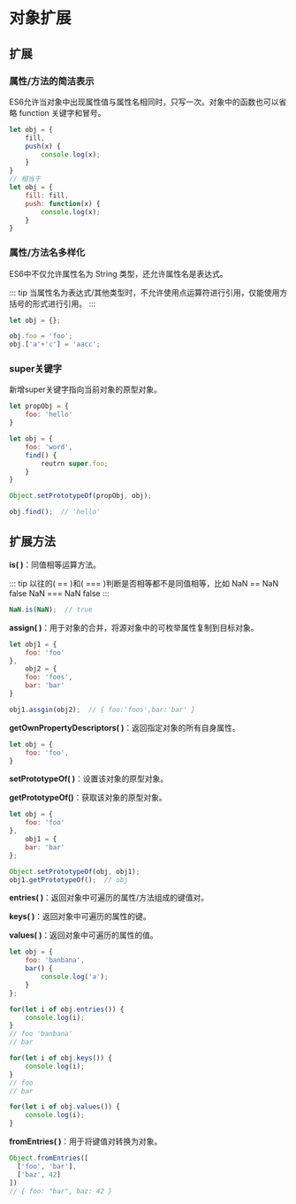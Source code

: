 # 对象扩展

## 扩展

### 属性/方法的简洁表示

ES6允许当对象中出现属性值与属性名相同时，只写一次。对象中的函数也可以省略 function 关键字和冒号。

``` js
let obj = {
    fill,
    push(x) {
        console.log(x);
    }
}
// 相当于
let obj = {
    fill: fill,
    push: function(x) {
        console.log(x);
    }
}
```

### 属性/方法名多样化

ES6中不仅允许属性名为 String 类型，还允许属性名是表达式。

::: tip
当属性名为表达式/其他类型时，不允许使用点运算符进行引用，仅能使用方括号的形式进行引用。
:::

``` js
let obj = {};

obj.foo = 'foo';
obj.['a'+'c'] = 'aacc';
```

### super关键字

新增super关键字指向当前对象的原型对象。

``` js
let propObj = {
    foo: 'hello'
}

let obj = {
    foo: 'word',
    find() {
        reutrn super.foo;
    }
}

Object.setPrototypeOf(propObj, obj);

obj.find();  // 'hello'
```

## 扩展方法

**is( )**：同值相等运算方法。

::: tip
以往的( == )和( === )判断是否相等都不是同值相等，比如 NaN == NaN  false  NaN === NaN  false
:::

``` js
NaN.is(NaN);  // true
```

**assign( )**：用于对象的合并，将源对象中的可枚举属性复制到目标对象。

``` js
let obj1 = {
    foo: 'foo'
},
    obj2 = {
    foo: 'foos',
    bar: 'bar'    
}

obj1.assgin(obj2);  // { foo:'foos',bar:'bar' }
```

**getOwnPropertyDescriptors( )**：返回指定对象的所有自身属性。

``` js
let obj = {
    foo: 'foo',
}
```

**setPrototypeOf( )**：设置该对象的原型对象。

**getPrototypeOf()**：获取该对象的原型对象。

``` js
let obj = {
    foo: 'foo'
},
    obj1 = {
    bar: 'bar'    
};

Object.setPrototypeOf(obj, obj1);
obj1.getPrototypeOf();  // obj
```

**entries( )**：返回对象中可遍历的属性/方法组成的键值对。

**keys( )**：返回对象中可遍历的属性的键。

**values( )**：返回对象中可遍历的属性的值。

``` js
let obj = {
    foo: 'banbana',
    bar() {
        console.log('a');
    }
};

for(let i of obj.entries()) {
    console.log(i);
}
// foo 'banbana'
// bar 

for(let i of obj.keys()) {
    console.log(i);
}
// foo
// bar

for(let i of obj.values()) {
    console.log(i);
}
```

**fromEntries( )**：用于将键值对转换为对象。

``` js
Object.fromEntries([
  ['foo', 'bar'],
  ['baz', 42]
])
// { foo: "bar", baz: 42 }
```
